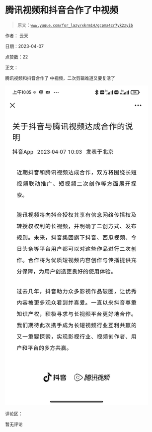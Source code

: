 # 腾讯视频和抖音合作了中视频

> 原文：[`www.yuque.com/for_lazy/xkrm14/gcpma4cr7yk2zyib`](https://www.yuque.com/for_lazy/xkrm14/gcpma4cr7yk2zyib)

作者： 云天

日期：2023-04-07

点赞数：22

正文：

腾讯视频和抖音合作了 中视频，二次剪辑难道又要复活了

![](img/01c2fe6b23e733a066ddc2cdde792f85.png)

评论区：

暂无评论

